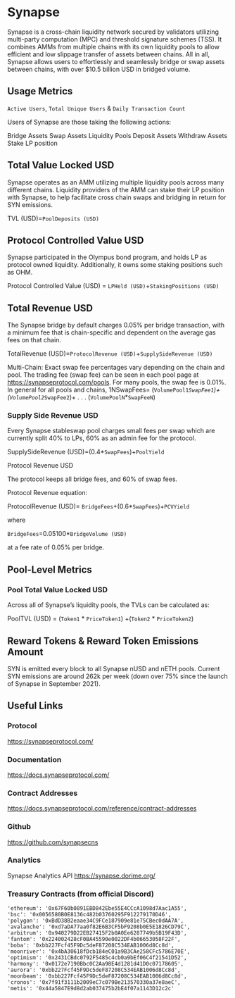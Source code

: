 # Synapse 

Synapse is a cross-chain liquidity network secured by validators utilizing multi-party computation (MPC) and threshold signature schemes (TSS). It combines AMMs from multiple chains with its own liquidity pools to allow efficient and low slippage transfer of assets between chains. All in all, Synapse allows users to effortlessly and seamlessly bridge or swap assets between chains, with over $10.5 billion USD in bridged volume. 

## Usage Metrics

`Active Users`, `Total Unique Users` & `Daily Transaction Count`

Users of Synapse are those taking the following actions:

Bridge Assets
Swap Assets
Liquidity Pools
Deposit Assets
Withdraw Assets
Stake LP position


## Total Value Locked USD

Synapse operates as an AMM utilizing multiple liquidity pools across many different chains. Liquidity providers of the AMM can stake their LP position with Synapse, to help facilitate cross chain swaps and bridging in return for SYN emissions. 

TVL (USD)=`PoolDeposits (USD)`

## Protocol Controlled Value USD

Synapse participated in the Olympus bond program, and holds LP as protocol owned liquidity. Additionally, it owns some staking positions such as OHM. 

 Protocol Controlled Value (USD) = `LPHeld (USD)`+`StakingPositions (USD)`

## Total Revenue USD

The Synapse bridge by default charges 0.05% per bridge transaction, with a minimum fee that is chain-specific and dependent on the average gas fees on that chain. 

TotalRevenue (USD)=`ProtocolRevenue (USD)`+`SupplySideRevenue (USD)`



Multi-Chain: Exact swap fee percentages vary depending on the chain and pool. The trading fee (swap fee) can be seen in each pool page at https://synapseprotocol.com/pools. For many pools, the swap fee is 0.01%. In general for all pools and chains,
1NSwapFees= 
(`VolumePool1`*`SwapFee1`)+(`VolumePool2`*`SwapFee2`)+ . . . (`VolumePoolN`*`SwapFeeN`)

### Supply Side Revenue USD

Every Synapse stableswap pool charges small fees per swap which are currently split 40% to LPs, 60% as an admin fee for the protocol. 

SupplySideRevenue (USD)=(0.4*`SwapFees`)+`PoolYield`

Protocol Revenue USD

The protocol keeps all bridge fees, and 60% of swap fees. 

Protocol Revenue equation:

ProtocolRevenue (USD)= `BridgeFees`+(0.6*`SwapFees`)+`PCVYield`

where

`BridgeFees`=0.05100*`BridgeVolume (USD)`

at a fee rate of 0.05% per bridge.

## Pool-Level Metrics

### Pool Total Value Locked USD

Across all of Synapse’s liquidity pools, the TVLs can be calculated as: 

PoolTVL (USD) = (`Token1` * `PriceToken1`) +(`Token2` * `PriceToken2`) 

## Reward Tokens & Reward Token Emissions Amount

SYN is emitted every block to all Synapse nUSD and nETH pools.
Current SYN emissions are around 262k per week (down over 75% since the launch of Synapse in September 2021). 


## Useful Links
### Protocol
https://synapseprotocol.com/ 
### Documentation
https://docs.synapseprotocol.com/ 
### Contract Addresses
https://docs.synapseprotocol.com/reference/contract-addresses 
### Github
https://github.com/synapsecns 
### Analytics
Synapse Analytics 
API https://synapse.dorime.org/

### Treasury Contracts (from official Discord)
    'ethereum': '0x67F60b0891EBD842Ebe55E4CCcA1098d7Aac1A55',
    'bsc': '0x0056580B0E8136c482b03760295F912279170D46',
    'polygon': '0xBdD38B2eaae34C9FCe187909e81e75CBec0dAA7A',
    'avalanche': '0xd7aDA77aa0f82E6B3CF5bF9208b0E5E1826CD79C',
    'arbitrum': '0x940279D22EB27415F2b0A0Ee6287749b5B19F43D',
    'fantom': '0x224002428cF0BA45590e0022DF4b06653058F22F',
    'boba': '0xbb227Fcf45F9Dc5deF87208C534EAB1006d8Cc8d',
    'moonriver': '0x4bA30618fDcb184eC01a9B3CAe258CFc5786E70E',
    'optimism': '0x2431CBdc0792F5485c4cb0a9bEf06C4f21541D52',
    'harmony': '0x0172e7190Bbc0C2Aa98E4d1281d41D0c07178605',
    'aurora': '0xbb227Fcf45F9Dc5deF87208C534EAB1006d8Cc8d',
    'moonbeam': '0xbb227Fcf45F9Dc5deF87208C534EAB1006d8Cc8d',
    'cronos': '0x7f91f3111b2009eC7c079Be213570330a37e8aeC',
    'metis': '0x44a5847E9d8d2ab037475b2bE4f07a1143D12c2c'

